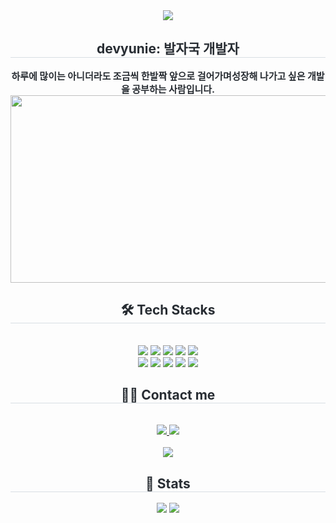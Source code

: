 <div align= "center">
    <img src="https://capsule-render.vercel.app/api?type=waving&color=gradient&height=120&text=DEV-Yunie&animation=twinkling&fontColor=000000&fontSize=60" />
    </div>
    <div align= "center"> 
    <h2 style="border-bottom: 1px solid #d8dee4; color: #282d33;"> devyunie: 발자국 개발자 </h2>  
    <div style="font-weight: 700; font-size: 15px; text-align: center; color: #282d33;"> 하루에 많이는 아니더라도 조금씩 한발짝 앞으로 걸어가며</li>성장해 나가고 싶은 개발을 공부하는 사람입니다. </div> 
    </div>
    <div aligin="center">
      <a>
      <img
      src="https://render.gitanimals.org/farms/devyunie"
      width="1280"
      height="300"
        />
      </a>   
    <br>
    </div> 
    <div align= "center">
    <h2 style="border-bottom: 1px solid #d8dee4; color: #282d33;"> 🛠️ Tech Stacks </h2> <br> 
    <div style="margin: 0 auto; text-align: center;" align= "center"> <img src="https://img.shields.io/badge/Linux-FCC624?style=flat-square&logo=Linux&logoColor=white">
          <img src="https://img.shields.io/badge/MySQL-4479A1?style=flat-square&logo=MySQL&logoColor=white">
          <img src="https://img.shields.io/badge/React-61DAFB?style=flat-square&logo=React&logoColor=white">
          <img src="https://img.shields.io/badge/Spring Boot-6DB33F?style=flat-square&logo=Spring Boot&logoColor=white">
          <img src="https://img.shields.io/badge/Slack-4A154B?style=flat-square&logo=Slack&logoColor=white">
          <br/><img src="https://img.shields.io/badge/Python-3776AB?style=flat-square&logo=Python&logoColor=white">
          <img src="https://img.shields.io/badge/Notion-000000?style=flat-square&logo=Notion&logoColor=white">
          <img src="https://img.shields.io/badge/HTML5-E34F26?style=flat-square&logo=HTML5&logoColor=white">
          <img src="https://img.shields.io/badge/C-A8B9CC?style=flat-square&logo=C&logoColor=white">
          <img src="https://img.shields.io/badge/Elasticsearch-005571?style=flat-square&logo=Elasticsearch&logoColor=white">
          <br/></div>
    </div>
    <div align= "center">
    <h2 style="border-bottom: 1px solid #d8dee4; color: #282d33;"> 🧑‍💻 Contact me </h2> <br> 
    <div align= "center"> <a href=https://velog.io/@devyunie/posts> <img src="https://img.shields.io/badge/Velog-20C997?style=flat-square&logo=Velog&logoColor=white&link=https://velog.io/@devyunie/posts"> </a>
         <a href=mailto:myha00122@gmail.com> <img src="https://img.shields.io/badge/Gmail-EA4335?style=flat-square&logo=Gmail&logoColor=white&link=mailto:myha00122@gmail.com"> </a>
          </div>  <br> 
    <div align= "center"> <a href="https://hits.seeyoufarm.com"> <img src="https://hits.seeyoufarm.com/api/count/incr/badge.svg?url=https%3A%2F%2Fgithub.com%2Fdevyunie%2F&count_bg=%23000000&title_bg=%23000000&icon=github.svg&icon_color=%23FFFFFF&title=GitHub&edge_flat=false"/></a>
       </div> 
    </div>
    <div align= "center"> 
    <h2 style="border-bottom: 1px solid #d8dee4; color: #282d33;"> 🏅 Stats </h2> <div align= "center"> <img src="https://github-readme-stats.vercel.app/api?username=devyunie&bg_color=60,fff2d5,ff8c82&title_color=000000&text_color=000000"
         /> <img src="https://github-readme-stats.vercel.app/api/top-langs/?username=devyunie&layout=compact&bg_color=60,fff2d5,ff8c82&title_color=000000&text_color=000000"
           /> </div> 
    </div>
    
 
